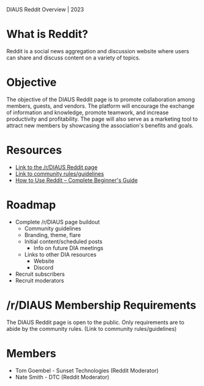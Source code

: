 DIAUS Reddit Overview | 2023

# What is Reddit?

Reddit is a social news aggregation and discussion website where users can share and discuss content on a variety of topics.

# Objective

The objective of the DIAUS Reddit page is to promote collaboration among members, guests, and vendors. The platform will encourage the exchange of information and knowledge, promote teamwork, and increase productivity and profitability. The page will also serve as a marketing tool to attract new members by showcasing the association's benefits and goals.

# Resources

- [Link to the /r/DIAUS Reddit page](https://www.reddit.com/r/DIAUS/)
- [Link to community rules/guidelines](https://github.com/DTC-Inc/diadocs/blob/main/DIA%20Reddit/DIA%20Reddit%20Guidelines.md)
- [How to Use Reddit – Complete Beginner's Guide](https://www.youtube.com/watch?v=CUMaeH63suU)

# Roadmap

- Complete /r/DIAUS page buildout
  - Community guidelines
  - Branding, theme, flare
  - Initial content/scheduled posts
    - Info on future DIA meetings
  - Links to other DIA resources
    - Website
    - Discord
- Recruit subscribers
- Recruit moderators

# /r/DIAUS Membership Requirements

The DIAUS Reddit page is open to the public. Only requirements are to abide by the community rules. (Link to community rules/guidelines)

# Members

- Tom Goembel - Sunset Technologies (Reddit Moderator)
- Nate Smith - DTC (Reddit Moderator)
